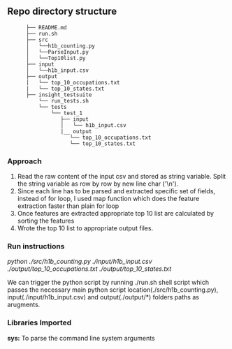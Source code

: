 ## Repo directory structure
```
      ├── README.md 
      ├── run.sh
      ├── src
      │   └──h1b_counting.py
      │   └──ParseInput.py
      │   └──Top10list.py
      ├── input
      │   └──h1b_input.csv
      ├── output
      |   └── top_10_occupations.txt
      |   └── top_10_states.txt
      ├── insight_testsuite
          └── run_tests.sh
          └── tests
              └── test_1
                 ├── input
                 │   └── h1b_input.csv
                 |__ output
                    └── top_10_occupations.txt
                    └── top_10_states.txt
```

### Approach 
1. Read the raw content of the input csv and stored as string variable. Split the string variable as row by row by new line char ('\n').
2. Since each line has to be parsed and extracted specific set of fields, instead of for loop, I used map function which does the feature extraction faster than plain for loop 
3. Once features are extracted appropriate top 10 list are calculated by sorting the features
4. Wrote the top 10 list to appropriate output files.

### Run instructions

*python ./src/h1b_counting.py ./input/h1b_input.csv ./output/top_10_occupations.txt ./output/top_10_states.txt*

We can trigger the python script by running ./run.sh shell script which passes the necessary main python script location(./src/h1b_counting.py), input(./input/h1b_input.csv) and output(./output/*) folders paths as arugments. 

### Libraries Imported
**sys:** To parse the command line system arguments


